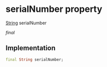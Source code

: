 


# serialNumber property






[String](https://api.flutter.dev/flutter/dart-core/String-class.html) serialNumber
  
_final_






## Implementation

```dart
final String serialNumber;


```







